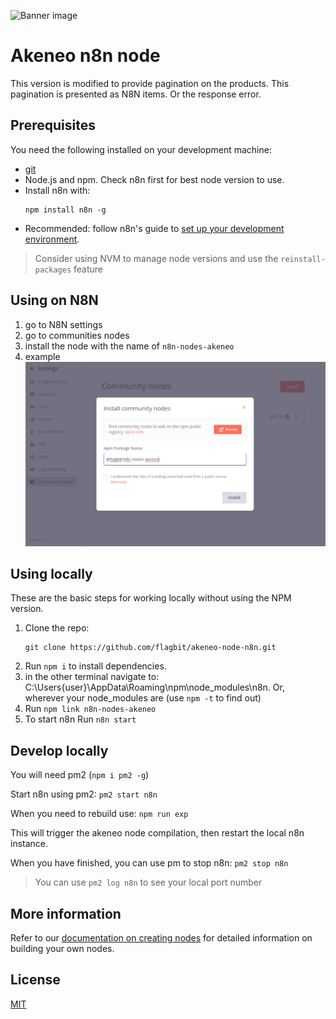 ![Banner image](https://github.com/pixelinfinito/akeneo-node-n8n/blob/main/nodes/Akeneo/akeneo.svg)

# Akeneo n8n node

This version is modified to provide pagination on the products. This pagination is presented as N8N items. Or the response error.

## Prerequisites

You need the following installed on your development machine:

* [git](https://git-scm.com/downloads)
* Node.js and npm. Check n8n first for best node version to use.
* Install n8n with:
	```
	npm install n8n -g
	```
* Recommended: follow n8n's guide to [set up your development environment](https://docs.n8n.io/integrations/creating-nodes/build/node-development-environment/).

> Consider using NVM to manage node versions and use the `reinstall-packages` feature

## Using on N8N

1. go to N8N settings
2. go to communities nodes
3. install the node with the name of `n8n-nodes-akeneo`
4. example ![Banner image](https://github.com/flagbit/akeneo-node-n8n/blob/main/images/flagbit-install.png)

## Using locally

These are the basic steps for working locally without using the NPM version.

1. Clone the repo:
    ```
    git clone https://github.com/flagbit/akeneo-node-n8n.git
    ```
3. Run `npm i` to install dependencies.
4. in the other terminal navigate to: C:\Users\{user}\AppData\Roaming\npm\node_modules\n8n. Or, wherever your node_modules are (use `npm -t` to find out)
5. Run
			```
				npm link n8n-nodes-akeneo
			```
6. To start n8n Run
			```
				n8n start
			```

## Develop locally

You will need pm2 (`npm i pm2 -g`)

Start n8n using pm2: `pm2 start n8n`

When you need to rebuild use: `npm run exp`

This will trigger the akeneo node compilation, then restart the local n8n instance.

When you have finished, you can use pm to stop n8n: `pm2 stop n8n`

> You can use `pm2 log n8n` to see your local port number

## More information

Refer to our [documentation on creating nodes](https://docs.n8n.io/integrations/creating-nodes/) for detailed information on building your own nodes.

## License

[MIT](https://github.com/n8n-io/n8n-nodes-starter/blob/master/LICENSE.md)

